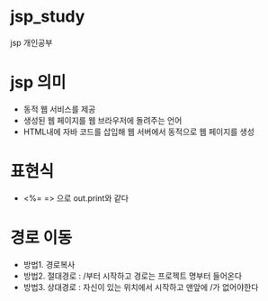 # jsp_study
jsp 개인공부

# jsp 의미
- 동적 웹 서비스를 제공
- 생성된 웹 페이지를 웹 브라우저에 돌려주는 언어
- HTML내에 자바 코드를 삽입해 웹 서버에서 동적으로 웹 페이지를 생성

# 표현식
- <%= => 으로 out.print와 같다

# 경로 이동
- 방법1. 경로복사
- 방법2. 절대경로 : /부터 시작하고 경로는 프로젝트 명부터 들어온다
- 방법3. 상대경로 : 자신이 있는 위치에서 시작하고 맨앞에 /가 없어야한다



